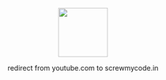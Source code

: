 <!--suppress HtmlDeprecatedAttribute, HtmlRequiredAltAttribute -->

<p align="center">
    <a href="https://iscrewyoutube.com">
        <img width=100 src="https://raw.githubusercontent.com/bamdadsabbagh/screwmycode-in--www/master/public/icons/SCRW_KSET.svg">
    </a>
</p>

<p align="center">
    redirect from youtube.com to screwmycode.in
</p>
